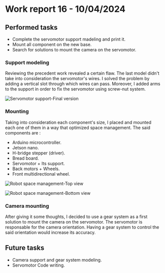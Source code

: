 # Work report 16 - 10/04/2024

## Performed tasks

- Complete the servomotor support madeling and print it.
- Mount all component on the new base.
- Search for solutions to mount the camera on the servomotor.

### Support modeling

Reviewing the precedent work revealed a certain flaw. The last model didn't take into consideration the servomotor's wires. I solved the problem by adding a vertical slot through which wires can pass. Moreover, I added arms to the support in order to fix the servomotor using screw-nut system.

![Servomotor support-Final version]()

### Mounting

Taking into consideration each component's size, I placed and mounted each one of them in a way that optimized space management.
The said components are :
- Arduino microcontroller.
- Jetson nano.
- H-bridge stepper (driver).
- Bread board.
- Servomotor + Its support.
- Back motors + Wheels.
- Front multidirectional wheel.

![Robot space management-Top view]()

![Robot space management-Bottom view]()

### Camera mounting

After giving it some thoughts, I decided to use a gear system as a first solution to mount the camera on the servomotor. The servomotor is responsable for the camera orientation. Having a gear system to control the said orientation would increase its accuracy.

## Future tasks

- Camera support and gear system modeling.
- Servomotor Code writing.
